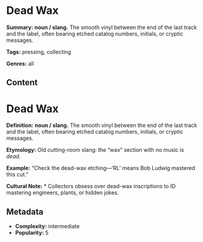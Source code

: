 # Dead Wax

**Summary:** **noun / slang.** The smooth vinyl between the end of the last track and the label, often bearing etched catalog numbers, initials, or cryptic messages.

**Tags:** pressing, collecting

**Genres:** all

## Content

# Dead Wax

**Definition:** **noun / slang.** The smooth vinyl between the end of the last track and the label, often bearing etched catalog numbers, initials, or cryptic messages.

**Etymology:** Old cutting-room slang: the “wax” section with no music is *dead.*

**Example:** “Check the dead-wax etching—‘RL’ means Bob Ludwig mastered this cut.”

**Cultural Note:** * Collectors obsess over dead-wax inscriptions to ID mastering engineers, plants, or hidden jokes.

## Metadata

- **Complexity:** intermediate
- **Popularity:** 5
